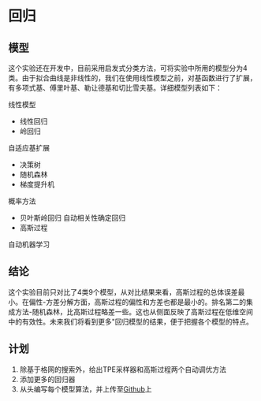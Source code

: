 # 回归

## 模型
这个实验还在开发中，目前采用启发式分类方法，可将实验中所用的模型分为4类。由于拟合曲线是非线性的，我们在使用线性模型之前，对基函数进行了扩展，有多项式基、傅里叶基、勒让德基和切比雪夫基。详细模型列表如下：

线性模型
- 线性回归
- 岭回归

自适应基扩展
- 决策树
- 随机森林
- 梯度提升机

概率方法
- 贝叶斯岭回归
 自动相关性确定回归
- 高斯过程

自动机器学习


## 结论
这个实验目前只对比了4类9个模型，从对比结果来看，高斯过程的总体误差最小。在偏性-方差分解方面，高斯过程的偏性和方差也都是最小的。排名第二的集成方法-随机森林，比高斯过程略差一些。这也从侧面反映了高斯过程在低维空间中的有效性。未来我们将看到更多"回归模型的结果，便于把握各个模型的特点。

## 计划
1. 除基于格网的搜索外，给出TPE采样器和高斯过程两个自动调优方法
2. 添加更多的回归器
3. 从头编写每个模型算法，并上传至[Github](https://github.com/TaiChiTiger/machine-learning-algorithms)上
